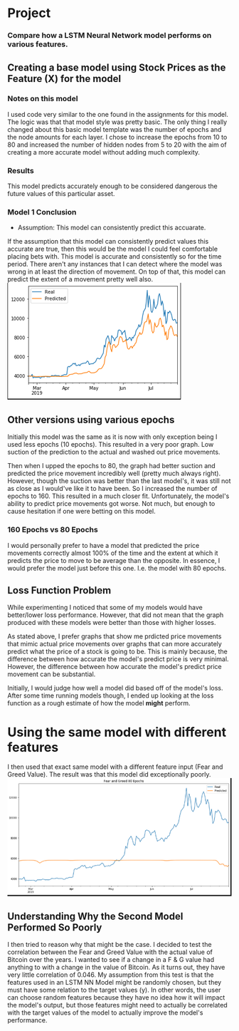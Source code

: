 # Project

### Compare how a LSTM Neural Network model performs on various features.

## Creating a base model using Stock Prices as the Feature (X) for the model

### Notes on this model

I used code very similar to the one found in the assignments for this model. The logic was that that model style was pretty basic. The only thing I really changed about this basic model template was the number of epochs and the node amounts for each layer. I chose to increase the epochs from 10 to 80 and increased the number of hidden nodes from 5 to 20 with the aim of creating a more accurate model without adding much complexity.

### Results

This model predicts accurately enough to be considered dangerous the future values of this particular asset.

### Model 1 Conclusion

- Assumption: This model can consistently predict this accuarate.

If the assumption that this model can consistently predict values this accurate are true, then this would be the model I could feel comfortable placing bets with. This model is accurate and consistently so for the time period. There aren't any instances that I can detect where the model was wrong in at least the direction of movement. On top of that, this model can predict the extent of a movement pretty well also.
![Model](img/80_epochs.png)

## Other versions using various epochs

Initially this model was the same as it is now with only exception being I used less epochs (10 epochs). This resulted in a very poor graph. Low suction of the prediction to the actual and washed out price movements.

Then when I upped the epochs to 80, the graph had better suction and predicted the price movement incredibly well (pretty much always right). However, though the suction was better than the last model's, it was still not as close as I would've like it to have been. So I increased the number of epochs to 160. This resulted in a much closer fit. Unfortunately, the model's ability to predict price movements got worse. Not much, but enough to cause hesitation if one were betting on this model.

### 160 Epochs vs 80 Epochs

I would personally prefer to have a model that predicted the price movements correctly almost 100% of the time and the extent at which it predicts the price to move to be average than the opposite. In essence, I would prefer the model just before this one. I.e. the model with 80 epochs.

## Loss Function Problem

While experimenting I noticed that some of my models would have better/lower loss performance. However, that did not mean that the graph produced with these models were better than those with higher losses.

As stated above, I prefer graphs that show me prdicted price movements that mimic actual price movements over graphs that can more accurately predict what the price of a stock is going to be. This is mainly because, the difference between how accurate the model's predict price is very minimal. However, the difference between how accurate the model's predict price movement can be substantial.

Initially, I would judge how well a model did based off of the model's loss. After some time running models though, I ended up looking at the loss function as a rough estimate of how the model **might** perform.

# Using the same model with different features

I then used that exact same model with a different feature input (Fear and Greed Value). The result was that this model did exceptionally poorly.
![Fng Model](img/fng_80_epochs.png)

## Understanding Why the Second Model Performed So Poorly

I then tried to reason why that might be the case. I decided to test the correlation between the Fear and Greed Value with the actual value of Bitcoin over the years. I wanted to see if a change in a F & G value had anything to with a change in the value of Bitcoin. As it turns out, they have very little correlation of 0.046. My assumption from this test is that the features used in an LSTM NN Model might be randomly chosen, but they must have some relation to the target values (y). In other words, the user can choose random features because they have no idea how it will impact the model's output, but those features might need to actually be correlated with the target values of the model to actually improve the model's performance.
